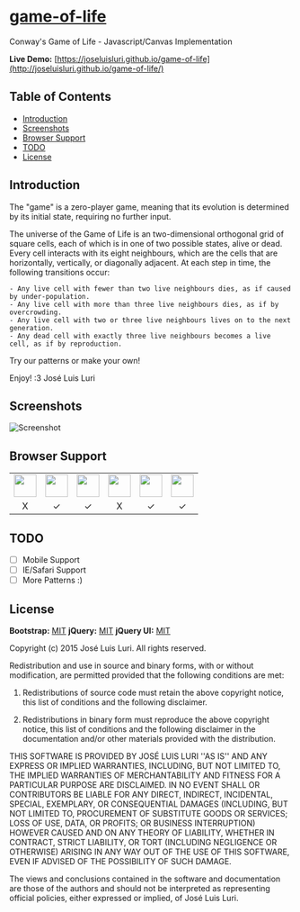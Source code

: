 # [game-of-life](https://github.com/joseluisluri/game-of-life/)
Conway's Game of Life - Javascript/Canvas Implementation

**Live Demo:** [https://joseluisluri.github.io/game-of-life](http://joseluisluri.github.io/game-of-life/)

## Table of Contents

- [Introduction](#introduction)
- [Screenshots](#screenshots)
- [Browser Support](#browser-support)
- [TODO](#todo)
- [License](#license)

## Introduction

The "game" is a zero-player game, meaning that its evolution is determined by its initial state, requiring no further input.

The universe of the Game of Life is an two-dimensional orthogonal grid of square cells, each of which is in one of two possible states, alive or dead. Every cell interacts with its eight neighbours, which are the cells that are horizontally, vertically, or diagonally adjacent. At each step in time, the following transitions occur:

    - Any live cell with fewer than two live neighbours dies, as if caused by under-population.
    - Any live cell with more than three live neighbours dies, as if by overcrowding.
    - Any live cell with two or three live neighbours lives on to the next generation.
    - Any dead cell with exactly three live neighbours becomes a live cell, as if by reproduction.

Try our patterns or make your own!

Enjoy! :3
José Luis Luri

## Screenshots

![Screenshot](http://joseluisluri.github.io/game-of-life/ss/gol.png)

## Browser Support

<table>
  <tbody>
    <tr>
      <td><img src="https://upload.wikimedia.org/wikipedia/commons/thumb/1/1b/Internet_Explorer_9_icon.svg/2000px-Internet_Explorer_9_icon.svg.png" height="40"></td>
      <td><img src="http://www.favbrowser.com/wp-content/uploads/2015/04/edge.gif" height="40"></td>
      <td><img src="http://img3.wikia.nocookie.net/__cb20120330024137/logopedia/images/d/d7/Google_Chrome_logo_2011.svg" height="40"></td>
      <td><img src="http://media.idownloadblog.com/wp-content/uploads/2014/06/Safari-logo-OS-X-Yosemite.png" height="40"></td>
      <td><img src="http://th09.deviantart.net/fs71/200H/f/2013/185/e/b/firefox_2013_vector_icon_by_thegoldenbox-d6bxsye.png" height="40"></td>
      <td><img src="http://upload.wikimedia.org/wikipedia/commons/d/d4/Opera_browser_logo_2013.png" height="40"></td>
    </tr>
    <tr>
      <td align="center">X</td>
      <td align="center">✓</td>
      <td align="center">✓</td>
      <td align="center">X</td>
      <td align="center">✓</td>
      <td align="center">✓</td>
    </tr>
  </tbody>
</table>

## TODO

- [ ] Mobile Support
- [ ] IE/Safari Support
- [ ] More Patterns :)

## License

**Bootstrap:** [MIT](https://github.com/twbs/bootstrap/blob/master/LICENSE)
**jQuery:** [MIT](https://jquery.org/license/)
**jQuery UI:** [MIT](https://jquery.org/license/o)

Copyright (c) 2015 José Luis Luri. All rights reserved.

Redistribution and use in source and binary forms, with or without modification, are
permitted provided that the following conditions are met:

 1. Redistributions of source code must retain the above copyright notice, this list of
    conditions and the following disclaimer.

 2. Redistributions in binary form must reproduce the above copyright notice, this list
    of conditions and the following disclaimer in the documentation and/or other materials
    provided with the distribution.

THIS SOFTWARE IS PROVIDED BY JOSÉ LUIS LURI ''AS IS'' AND ANY EXPRESS OR IMPLIED
WARRANTIES, INCLUDING, BUT NOT LIMITED TO, THE IMPLIED WARRANTIES OF MERCHANTABILITY AND
FITNESS FOR A PARTICULAR PURPOSE ARE DISCLAIMED. IN NO EVENT SHALL <COPYRIGHT HOLDER> OR
CONTRIBUTORS BE LIABLE FOR ANY DIRECT, INDIRECT, INCIDENTAL, SPECIAL, EXEMPLARY, OR
CONSEQUENTIAL DAMAGES (INCLUDING, BUT NOT LIMITED TO, PROCUREMENT OF SUBSTITUTE GOODS OR
SERVICES; LOSS OF USE, DATA, OR PROFITS; OR BUSINESS INTERRUPTION) HOWEVER CAUSED AND ON
ANY THEORY OF LIABILITY, WHETHER IN CONTRACT, STRICT LIABILITY, OR TORT (INCLUDING
NEGLIGENCE OR OTHERWISE) ARISING IN ANY WAY OUT OF THE USE OF THIS SOFTWARE, EVEN IF
ADVISED OF THE POSSIBILITY OF SUCH DAMAGE.

The views and conclusions contained in the software and documentation are those of the
authors and should not be interpreted as representing official policies, either expressed
or implied, of José Luis Luri.

